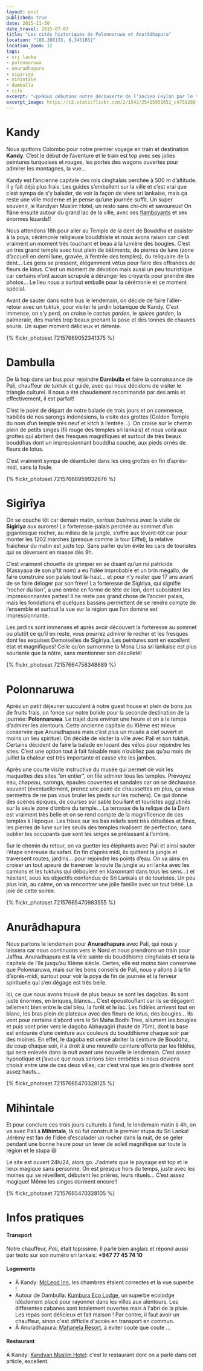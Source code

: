```yaml
---
layout: post
published: true
date: 2015-11-30
date_travel: 2015-07-07
title: "Les cités historiques de Polonnaruwa et Anurâdhapura"
location: "[80.388133, 8.345185]"
location_zoom: 12
tags:
- sri lanka
- polonnaruwa
- anuradhapura
- sigiriya
- mihintale
- dambulla
- cite
excerpt: "<p>Nous débutons notre découverte de l’ancien Ceylan par le triangle culturel pour ensuite pousser notre voyage au Nord vers Jaffna. Le centre de l’île est son coeur historique et abrite ses grandes anciennes capitales.</p><p>Un triangle est formé des villes de <b>Kandy</b>, <b>Anuradhapura</b> et <b>Polonnaruwa</b>. Des villes enfouies dans la jungle, des éléphants, des dagobas blanches et des bouddhas magnifiques nous attendent.</p>"
excerpt_image: https://c2.staticflickr.com/2/1542/25415951651_c4758288fb_c.jpg
---
```


# Kandy

Nous quittons Colombo pour notre premier voyage en train et destination **Kandy**. C’est le début de l’aventure et le train est top avec ses jolies peintures turquoises et rouges, les portes des wagons ouvertes pour admirer les montagnes, la vue...

Kandy est l’ancienne capitale des rois cinghalais perchée à 500 m d’altitude. Il y fait déjà plus frais. Les guides s’emballent sur la ville et c’est vrai que c’est sympa de s’y balader, de voir la façon de vivre sri lankaise, mais ça reste une ville moderne et je pense qu’une journée suffit. Un super souvenir, le Kandyan Muslim Hotel, un resto sans chi-chi et savoureux! On flâne ensuite autour du grand lac de la ville, avec ses [flamboyants](https://fr.wikipedia.org/wiki/Delonix_regia) et ses énormes lézards!!

Nous attendons 18h pour aller au Temple de la dent de Bouddha et assister à la poya, cérémonie religieuse bouddhiste et nous avons raison car c’est vraiment un moment très touchant et beau à la lumière des bougies. C’est un très grand temple avec tout plein de bâtiments, de pierres de lune (zone d’accueil en demi lune, gravée, à l’entrée des temples), du reliquaire de la dent… Les gens se pressent, élégamment vêtus pour faire des offrandes de fleurs de lotus. C’est un moment de dévotion mais aussi un peu touristique car certains n’ont aucun scrupule à déranger les croyants pour prendre des photos… Le lieu nous a surtout emballé pour la cérémonie et ce moment spécial.

Avant de sauter dans notre bus le lendemain, on décide de faire l’aller-retour avec un tuktuk, pour visiter le jardin botanique de Kandy. C’est immense, on s’y perd, on croise le *cactus garden*, le *spices garden*, la palmeraie, des mariés trop beaux prenant la pose et des tonnes de chauves souris. Un super moment délicieux et détente.

{% flickr_photoset 72157669052341375 %}

# Dambulla

De là hop dans un bus pour rejoindre **Dambulla** et faire la connaissance de Pali, chauffeur de tuktuk et guide, avec qui nous décidons de visiter le triangle culturel. Il nous a été chaudement recommandé par des amis et effectivement, il est parfait!

C’est le point de départ de notre balade de trois jours et on commence, habillés de nos sarongs indonésiens, la visite des grottes (Golden Temple du nom  d’un temple très neuf et kitch à l’entrée…). On croise sur le chemin plein de petits singes (fil rouge des temples sri lankais) et nous voilà aux grottes qui abritent des fresques magnifiques et surtout de très beaux bouddhas dont un impressionnant bouddha couché, aux pieds ornés de fleurs de lotus. 

C’est vraiment sympa de déambuler dans les cinq grottes en fin d’après-midi, sans la foule.

{% flickr_photoset 72157668959932676 %}

# Sigirîya

On se couche tôt car demain matin, *serious business* avec la visite de **Sigiriya** aux aurores! La forteresse-palais perchée au sommet d’un gigantesque rocher, au milieu de la jungle, s’offre aux lèvent-tôt car pour monter les 1202 marches (presque comme la tour Eiffel), la relative fraicheur du matin est juste top. Sans parler qu’on évite les cars de touristes qui se déversent en masse dès 9h.

C’est vraiment chouette de grimper en se disant qu’un roi patricide (Kassyapa de son p’tit nom) a eu l’idée improbable et un brin mégallo, de faire construire son palais tout là-haut… et pour n’y rester que 17 ans avant de se faire déloger par son frère! La forteresse de Sigiriya, qui signifie “rocher du lion”, a une entrée en forme de tête de lion, dont subsistent les impressionnantes pattes! Il ne reste pas grand chose de l’ancien palais, mais les fondations et quelques bassins permettent de se rendre compte de l’ensemble et surtout la vue sur la région que l’on domine est impressionnante.

Les jardins sont immenses et après avoir découvert la forteresse au sommet ou plutôt ce qu’il en reste, vous pourrez admirer le rocher et les fresques dont les exquises Demoiselles de Sigiriya. Les peintures sont en excellent état et magnifiques! Celle qu’on surnomme la Mona Lisa sri lankaise est plus souriante que la nôtre, sans mentionner son décolleté!

{% flickr_photoset 72157664758348689 %}

# Polonnaruwa

Après un petit déjeuner succulent à notre guest house et plein de bons jus de fruits frais, on fonce sur notre bolide pour la seconde destination de la journée: **Polonnaruwa**. Le trajet dure environ une heure et on a le temps d’admirer les alentours. Cette ancienne capitale du XIème est mieux conservée que Anuradhapura mais c’est plus un musée à ciel ouvert et moins un lieu spirituel. On décide de visiter la ville avec Pali et son tuktuk. Certains décident de faire la balade en louant des vélos pour rejoindre les sites. C’est une option tout à fait faisable mais n’oubliez pas qu’au mois de juillet la chaleur est très importante et casse vite les jambes.

Après une courte visite instructive du musée qui permet de voir les maquettes des sites “en entier”, on file admirer tous les temples. Prévoyez eau, chapeau, sarongs, épaules couvertes et sandales car on se déchausse souvent (éventuellement, prenez une paire de chaussettes en plus, ça vous permettra de ne pas vous bruler les pieds sur les rochers). Ce qui donne des scènes épiques, de courses sur sable bouillant et touristes agglutinés sur la seule zone d’ombre du temple… La terrasse de la relique de la Dent est vraiment très belle et on se rend compte de la magnificence de ces temples à l’époque. Les frises sur les bas reliefs sont très détaillées et fines, les pierres de lune sur les seuils des temples rivalisent de perfection, sans oublier les occupants que sont les singes se prélassant à l’ombre.

Sur le chemin du retour, on va guetter les éléphants avec Pali et ainsi sauter l’étape onéreuse du safari. En fin d’après midi, ils quittent la jungle et traversent routes, jardins… pour rejoindre les points d’eau. On va ainsi en croiser un tout apeuré de traverser la route (la jungle au sri lanka avec les camions et les tuktuks qui déboulent en klaxonnant dans tous les sens…) et hésitant, sous les objectifs confondus de Sri Lankais et de touristes. Un peu plus loin, au calme, on va rencontrer une jolie famille avec un tout bébé. La joie de cette soirée.

{% flickr_photoset 72157665470983555 %}

# Anurâdhapura

Nous partons le lendemain pour **Anuradhapura** avec Pali, qui nous y laissera car nous continuons vers le Nord et nous prendrons un train pour Jaffna. Anuradhapura est la ville sainte du bouddhisme cinghalais et sera la capitale de l’île jusqu’au XIème siècle. Certes, elle est moins bien conservée que Polonnaruwa, mais sur les bons conseils de Pali, nous y allons à la fin d’après-midi, surtout pour voir la poya de fin de journée et la ferveur spirituelle qui s’en dégage est très belle.

Ici, ce que nous avons trouvé de plus beaux se sont les dagobas. Ils sont juste énormes, en briques, blancs… C’est époustouflant car ils se dégagent tellement bien entre le ciel bleu, la forêt et le lac. Les fidèles arrivent tout en blanc, les bras plein de plateaux avec des fleurs de lotus, des bougies… Ils vont pour certains d’abord vers le Sri Maha Bodhi Tree, allument les bougies et puis vont prier vers le dagoba Abhayagiri (haute de 75m), dont la base est entourée d’une ceinture aux couleurs du bouddhisme chaque soir par des moines. En effet, le dagoba est censé abriter la ceinture de Bouddha, du coup chaque soir, il a droit à une nouvelle ceinture offerte par les fidèles, qui sera enlevée dans la nuit avant une nouvelle le lendemain. C’est assez hypnotique et j’avoue que nous serions bien embêtés si nous devions choisir entre une de ces deux villes, car c’est vrai que les prix d’entrée sont assez hauts...

{% flickr_photoset 72157665470328125 %}

# Mihintale

Et pour conclure ces trois jours culturels à fond, le lendemain matin à 4h, on va avec Pali à **Mihintale**, là où fut construit le premier stupa du Sri Lanka! Jérémy est fan de l’idée d’escalader un rocher dans la nuit, de se geler pendant une bonne heure pour un lever de soleil magnifique sur toute la région et le stupa 😃

Le site est ouvert 24h/24, alors go. J’admets que le paysage est top et le lieux magique sans personne. On est presque hors du temps, juste avec les moines qui se réveillent, débutent les prières, leurs rituels… C’est assez magique! Même les singes dorment encore!!

{% flickr_photoset 72157665470328105 %}


# Infos pratiques

#### Transport

Notre chauffeur, *Pali*, était topissime. Il parle bien anglais et répond aussi par texto sur son numéro sri lankais: **+947 77 45 74 10**

#### Logements

 - À Kandy: [McLeod Inn](https://www.tripadvisor.fr/Hotel_Review-g304138-d1539228-Reviews-McLeod_Inn-Kandy_Central_Province.html), les chambres étaient correctes et la vue superbe !
 - Autour de Dambulla: [Kumbura Eco Lodge](http://www.kumbura.com/), un superbe ecolodge idéalement placé pour rayonner dans les villes aux alentours. Les différentes cabanes sont totalement ouvertes mais à l'abri de la pluie. Les repas sont délicieux et fait maison ! Par contre, il faut avoir un chauffeur, sinon c'est difficile d'accès en transport en commun.
 - À Anuradhapura: [Mahanela Resort](https://www.tripadvisor.fr/Hotel_Review-g304132-d2309183-Reviews-Mahanela_Guest_House-Anuradhapura_North_Central_Province.html), à éviter coute que coute ...

#### Restaurant

À Kandy: [Kandyan Muslim Hotel](https://www.tripadvisor.fr/Restaurant_Review-g304138-d2703089-Reviews-Kandyan_Muslim_Hotel-Kandy_Central_Province.html): c'est le restaurant dont on a parlé dans cet article, excellent.

